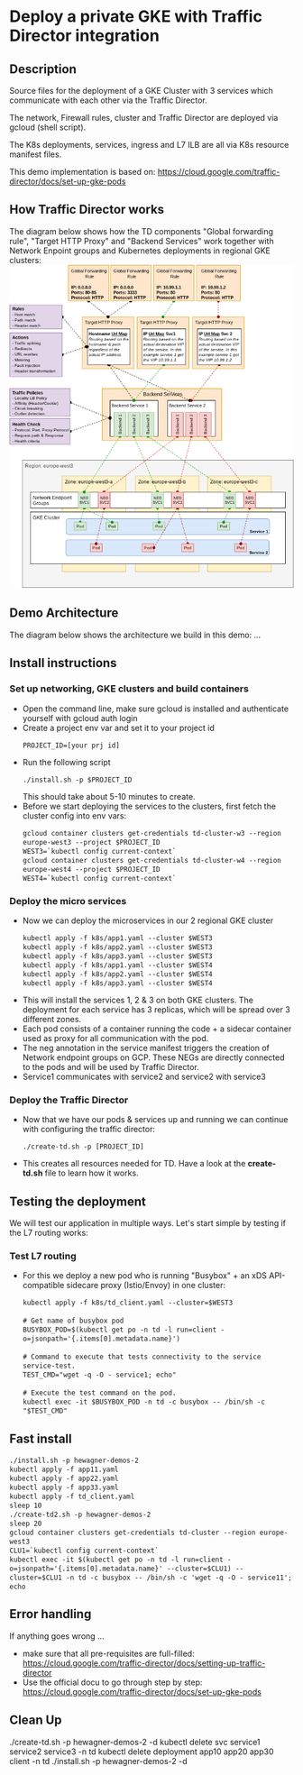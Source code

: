 # Deploy a private GKE with Traffic Director integration

## Description
Source files for the deployment of a GKE Cluster with 3 services which communicate with each other via the Traffic Director.

The network, Firewall rules, cluster and Traffic Director are deployed via gcloud (shell script).

The K8s deployments, services, ingress and L7 ILB are all via K8s resource manifest files.

This demo implementation is based on: https://cloud.google.com/traffic-director/docs/set-up-gke-pods


## How Traffic Director works
The diagram below shows how the TD components "Global forwarding rule", "Target HTTP Proxy" and "Backend Services" work together with Network Enpoint groups and Kubernetes deployments in regional GKE clusters:
![TD overview](./image/TD_overview.png)


## Demo Architecture
The diagram below shows the architecture we build in this demo:
...

## Install instructions
### Set up networking, GKE clusters and build containers
* Open the command line, make sure gcloud is installed and authenticate yourself with gcloud auth login
* Create a project env var and set it to your project id
    ```
    PROJECT_ID=[your prj id]
    ```
* Run the following script
    ```
    ./install.sh -p $PROJECT_ID
    ```
    This should take about 5-10 minutes to create.
* Before we start deploying the services to the clusters, first fetch the cluster config into env vars:
    ```
    gcloud container clusters get-credentials td-cluster-w3 --region europe-west3 --project $PROJECT_ID
    WEST3=`kubectl config current-context`
    gcloud container clusters get-credentials td-cluster-w4 --region europe-west4 --project $PROJECT_ID
    WEST4=`kubectl config current-context`
    ```


### Deploy the micro services
* Now we can deploy the microservices in our 2 regional GKE cluster
    ```
    kubectl apply -f k8s/app1.yaml --cluster $WEST3
    kubectl apply -f k8s/app2.yaml --cluster $WEST3
    kubectl apply -f k8s/app3.yaml --cluster $WEST3
    kubectl apply -f k8s/app1.yaml --cluster $WEST4
    kubectl apply -f k8s/app2.yaml --cluster $WEST4
    kubectl apply -f k8s/app3.yaml --cluster $WEST4
    ```
* This will install the services 1, 2 & 3 on both GKE clusters. The deployment for each service has 3 replicas, which will be spread over 3 different zones.
* Each pod consists of a container running the code + a sidecar container used as proxy for all communication with the pod.
* The neg annotation in the service manifest triggers the creation of Network endpoint groups on GCP. These NEGs are directly connected to the pods and will be used by Traffic Director. 
* Service1 communicates with service2 and service2 with service3


### Deploy the Traffic Director
* Now that we have our pods & services up and running we can continue with configuring the traffic director:
    ```
    ./create-td.sh -p [PROJECT_ID]
    ```
* This creates all resources needed for TD. Have a look at the **create-td.sh** file to learn how it works.


## Testing the deployment
We will test our application in multiple ways. Let's start simple by testing if the L7 routing works:

### Test L7 routing
* For this we deploy a new pod who is running "Busybox" + an xDS API-compatible sidecare proxy (Istio/Envoy) in one cluster:
    ```
    kubectl apply -f k8s/td_client.yaml --cluster=$WEST3
    
    # Get name of busybox pod
    BUSYBOX_POD=$(kubectl get po -n td -l run=client -o=jsonpath='{.items[0].metadata.name}')

    # Command to execute that tests connectivity to the service service-test.
    TEST_CMD="wget -q -O - service1; echo"

    # Execute the test command on the pod.
    kubectl exec -it $BUSYBOX_POD -n td -c busybox -- /bin/sh -c "$TEST_CMD"
    ```

## Fast install
```
./install.sh -p hewagner-demos-2
kubectl apply -f app11.yaml
kubectl apply -f app22.yaml
kubectl apply -f app33.yaml
kubectl apply -f td_client.yaml
sleep 10
./create-td2.sh -p hewagner-demos-2
sleep 20
gcloud container clusters get-credentials td-cluster --region europe-west3
CLU1=`kubectl config current-context`
kubectl exec -it $(kubectl get po -n td -l run=client -o=jsonpath='{.items[0].metadata.name}' --cluster=$CLU1) --cluster=$CLU1 -n td -c busybox -- /bin/sh -c 'wget -q -O - service11'; echo
```

## Error handling
If anything goes wrong ...
* make sure that all pre-requisites are full-filled: https://cloud.google.com/traffic-director/docs/setting-up-traffic-director
* Use the official docu to go through step by step: https://cloud.google.com/traffic-director/docs/set-up-gke-pods


## Clean Up
./create-td.sh -p hewagner-demos-2 -d
kubectl delete svc service1 service2 service3 -n td
kubectl delete deployment app10 app20 app30 client -n td
./install.sh -p hewagner-demos-2 -d


